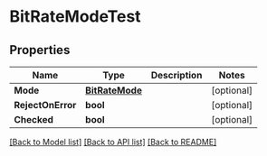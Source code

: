 # BitRateModeTest

## Properties

Name | Type | Description | Notes
------------ | ------------- | ------------- | -------------
**Mode** | [**BitRateMode**](bit_rate_mode.md) |  | [optional] 
**RejectOnError** | **bool** |  | [optional] 
**Checked** | **bool** |  | [optional] 

[[Back to Model list]](../README.md#documentation-for-models) [[Back to API list]](../README.md#documentation-for-api-endpoints) [[Back to README]](../README.md)



